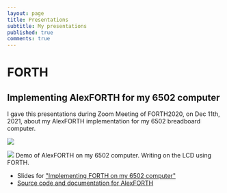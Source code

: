 ```yaml
---
layout: page
title: Presentations
subtitle: My presentations
published: true
comments: true
---
```


# FORTH

## Implementing AlexFORTH for my 6502 computer

I gave this presentations during Zoom Meeting of FORTH2020, on Dec 11th, 2021, about my AlexFORTH implementation for my 6502 breadboard computer.

[![](../assets/img/forth/Implementing_FORTH_6502-Cover.png)](https://www.youtube.com/watch?v=FgLP8r7Zq_s)

[![](../assets/img/forth/AlexForth_LCDdemo.png)](https://www.youtube.com/watch?v=FgLP8r7Zq_s)
Demo of AlexFORTH on my 6502 computer. Writing on the LCD using FORTH.

* Slides for ["Implementing FORTH on my 6502 computer"](https://github.com/adumont/hb6502/tree/main/forth/presentation)
* [Source code and documentation for AlexFORTH](https://github.com/adumont/hb6502/tree/main/forth#homebrew-6502-sbc---forth)

